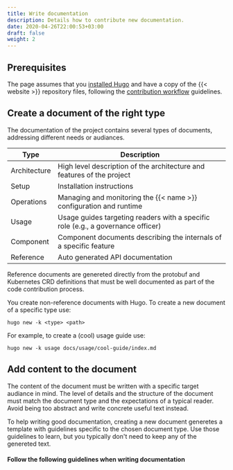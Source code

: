 ```yaml
---
title: Write documentation
description: Details how to contribute new documentation.
date: 2020-04-26T22:00:53+03:00
draft: false
weight: 2
---
```


## Prerequisites

The page assumes that you [installed Hugo](../build/) and have a copy of the {{< website >}} repository files, following the [contribution workflow](../workflow/) guidelines. 

## Create a document of the right type

The documentation of the project contains several types of documents, addressing different needs or audiances.


| Type                 | Description                                                            |
| -------------------- | ---------------------------------------------------------------------- |
| Architecture         | High level description of the architecture and features of the project | 
| Setup                | Installation instructions                                              |
| Operations           | Managing and monitoring the {{< name >}} configuration and runtime     | 
| Usage                | Usage guides targeting readers with a specific role (e.g., a governance officer) |
| Component            | Component documents describing the internals of a specific feature     |
| Reference            | Auto generated API documentation                                       |


Reference documents are genereted directly from the protobuf and Kubernetes CRD definitions that must be well documented as part of the code contribution process. 

You create non-reference documents with Hugo. To create a new document of a specific type use:
```shell 
hugo new -k <type> <path>
``` 

For example, to create a (cool) usage guide use:
  ```plain 
  hugo new -k usage docs/usage/cool-guide/index.md
  ```

## Add content to the document

The content of the document must be written with a specific target audiance in mind. The level of details and the structure of the document must match the document type and the expectations of a typical reader. Avoid being too abstract and write concrete useful text instead.

To help writing good documentation, creating a new document generetes a template with guidelines specific to the chosen document type. Use those guidelines to learn, but you typically don't need to keep any of the genereted text. 

#### Follow the following guidelines when writing documentation
